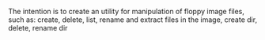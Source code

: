 The intention is to create an utility for manipulation of floppy image files, such as:
create, delete, list, rename and extract files in the image, create dir, delete, rename dir
